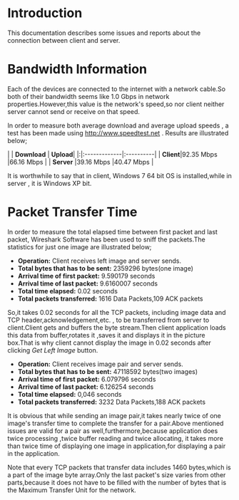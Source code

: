 # Introduction #

This documentation describes some issues and reports about the connection between client and server.

# Bandwidth Information #

Each of the devices are connected to the internet with a network cable.So both of their bandwidth seems like 1.0 Gbps in network properties.However,this value is the network's speed,so nor client neither server cannot send or receive on that speed.

In order to measure both average download and average upload speeds , a test has been made using http://www.speedtest.net . Results are illustrated below;

| | **Download** | **Upload**|
|:|:-------------|:----------|
| **Client**|92.35 Mbps    |66.16 Mbps |
| **Server** |39.16 Mbps    |40.47 Mbps |

It is worthwhile to say that in client, Windows 7 64 bit OS is installed,while in server , it is Windows XP  bit.

# Packet Transfer Time #

In order to measure the total elapsed time between first packet and last packet, Wireshark Software has been used to sniff the packets.The statistics for just one image are illustrated below;

  * **Operation:**  Client receives left image and server sends.
  * **Total bytes that has to be sent:** 2359296 bytes(one image)
  * **Arrival time of first packet:** 9.590179 seconds
  * **Arrival time of last packet:** 9.6160007 seconds
  * **Total time elapsed:** 0.02 seconds
  * **Total packets transferred:** 1616 Data Packets,109 ACK packets

So,it takes 0.02 seconds for all the TCP packets, including image data and TCP header,acknowledgement,etc. , to be transferred from server to client.Client gets and buffers the byte stream.Then client application loads this data from buffer,rotates it ,saves it and displays it in the picture box.That is why client cannot display the image in 0.02 seconds after clicking _Get Left Image_ button.

  * **Operation:**  Client receives image pair and server sends.
  * **Total bytes that has to be sent:** 47118592 bytes(two images)
  * **Arrival time of first packet:** 6.079796 seconds
  * **Arrival time of last packet:** 6.126254 seconds
  * **Total time elapsed:** 0,046 seconds
  * **Total packets transferred:** 3232 Data Packets,188 ACK packets

It is obvious that while sending an image pair,it takes nearly twice of one image's transfer time to complete the transfer for a pair.Above mentioned issues are valid for a pair as well,furthermore,because application does twice processing ,twice buffer reading and twice allocating, it takes more than twice time of displaying one image in application,for displaying a pair in the application.

Note that every TCP packets that transfer data includes 1460 bytes,which is a part of the image byte array.Only the last packet's size varies from other parts,because it does not have to be filled with the number of bytes that is the Maximum Transfer Unit for the network.




